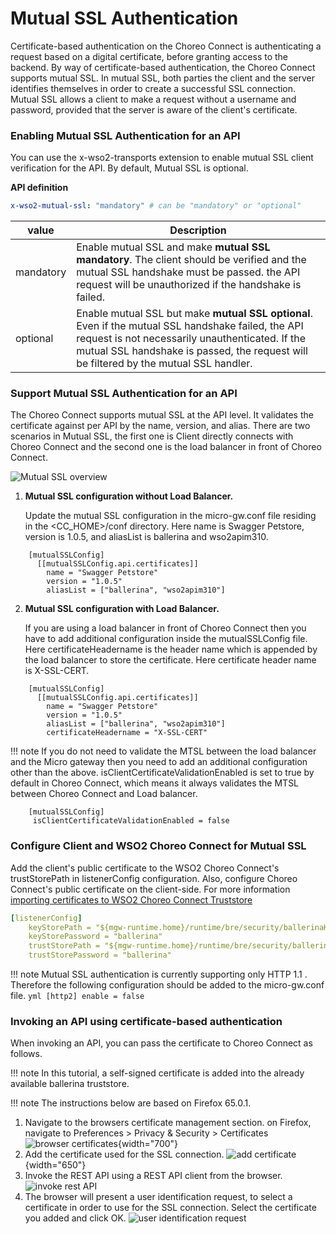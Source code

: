 # Mutual SSL Authentication

Certificate-based authentication on the Choreo Connect is authenticating a request based on a digital certificate, before granting access to the backend. By way of certificate-based authentication, the Choreo Connect supports mutual SSL. In mutual SSL, both parties the client and the server identifies themselves in order to create a successful SSL connection. Mutual SSL allows a client to make a request without a username and password, provided that the server is aware of the client's certificate.

### Enabling Mutual SSL Authentication for an API

You can use the x-wso2-transports extension to enable mutual SSL client verification for the API. By default, Mutual SSL is optional.

**API definition**

``` yml
x-wso2-mutual-ssl: "mandatory" # can be "mandatory" or "optional"
```

|value| Description|
|-----|------------|
|mandatory| Enable mutual SSL and make **mutual SSL mandatory**. The client should be verified and the mutual SSL handshake must be passed. the API request will be unauthorized if the handshake is failed.|
|optional| Enable mutual SSL but make **mutual SSL optional**. Even if the mutual SSL handshake failed, the API request is not necessarily unauthenticated. If the mutual SSL handshake is passed, the request will be filtered by the mutual SSL handler.|


### Support Mutual SSL Authentication for an API

The Choreo Connect supports mutual SSL at the API level. It validates the certificate against per API by the name, version, and alias. There are two scenarios in Mutual SSL, the first one is Client directly connects with Choreo Connect and the second one is the load balancer in front of Choreo Connect.

![Mutual SSL overview]({{base_path}}/assets/img/publish/mutualssl.png)

1. <b> Mutual SSL configuration without Load Balancer.</b>
   
    Update the mutual SSL configuration in the micro-gw.conf file residing in the <CC_HOME>/conf directory. Here name is Swagger Petstore, version is 1.0.5, and aliasList is ballerina and wso2apim310.
```
    [mutualSSLConfig]
      [[mutualSSLConfig.api.certificates]]
        name = "Swagger Petstore"
        version = "1.0.5"
        aliasList = ["ballerina", "wso2apim310"]
```

2. <b> Mutual SSL configuration with Load Balancer. </b>
    
    If you are using a load balancer in front of Choreo Connect then you have to add additional configuration inside the mutualSSLConfig file. Here certificateHeadername is the header name which is appended by the load balancer to store the certificate. Here certificate header name is X-SSL-CERT.
```
    [mutualSSLConfig]
      [[mutualSSLConfig.api.certificates]]
        name = "Swagger Petstore"
        version = "1.0.5"
        aliasList = ["ballerina", "wso2apim310"]
        certificateHeadername = "X-SSL-CERT"
``` 
   
!!! note
    If you do not need to validate the MTSL between the load balancer and the Micro gateway then you need to add an additional configuration other than the above. isClientCertificateValidationEnabled is set to true by default in Choreo Connect, which means it always validates the MTSL between Choreo Connect and Load balancer. 
``` 
    [mutualSSLConfig]
     isClientCertificateValidationEnabled = false   
```
### Configure Client and WSO2 Choreo Connect for Mutual SSL

Add the client's public certificate to the WSO2 Choreo Connect's trustStorePath in listenerConfig configuration. Also, configure Choreo Connect's public certificate on the client-side. For more information [importing certificates to WSO2 Choreo Connect Truststore]({{base_path}}/publish/security/importing-certificates-to-the-api-microgateway-truststore/)

``` yml tab="micro-gw.conf"
[listenerConfig]
    keyStorePath = "${mgw-runtime.home}/runtime/bre/security/ballerinaKeystore.p12"
    keyStorePassword = "ballerina"
    trustStorePath = "${mgw-runtime.home}/runtime/bre/security/ballerinaTruststore.p12"
    trustStorePassword = "ballerina"
```

!!! note
    Mutual SSL authentication is currently supporting only HTTP 1.1 . Therefore the following
    configuration should be added to the micro-gw.conf file.
    ```yml
    [http2]
        enable = false
    ```

### Invoking an API using certificate-based authentication

When invoking an API, you can pass the certificate to Choreo Connect as follows.

!!! note
    In this tutorial, a self-signed certificate is added into the already available ballerina truststore.

!!! note
    The instructions below are based on Firefox 65.0.1.

1.  Navigate to the browsers certificate management section. on Firefox, navigate to Preferences &gt; Privacy & Security &gt; Certificates
    ![browser certificates]({{base_path}}/assets/img/publish/mutual-ssl-browse-certs.png){width="700"}
2.  Add the certificate used for the SSL connection.
    ![add certificate]({{base_path}}/assets/img/publish/mutual-ssl-add-cert.png){width="650"}
3.  Invoke the REST API using a REST API client from the browser.
    ![invoke rest API]({{base_path}}/assets/img/publish/invoke-rest-api.png)
4.  The browser will present a user identification request, to select a certificate in order to use for the SSL connection. Select the certificate you added and click OK.
    ![user identification request]({{base_path}}/assets/img/publish/mutual-ssl-user-identification-request.png)



